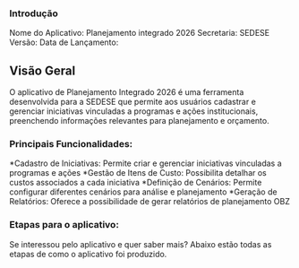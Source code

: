 ### Introdução
Nome do Aplicativo: Planejamento integrado 2026
Secretaria: SEDESE
Versão:
Data de Lançamento: 
## Visão Geral
O aplicativo de Planejamento Integrado 2026 é uma ferramenta desenvolvida para a SEDESE que permite aos usuários cadastrar e gerenciar iniciativas vinculadas a programas e ações institucionais, preenchendo informações relevantes para planejamento e orçamento.
### Principais Funcionalidades: 
  *Cadastro de Iniciativas: Permite criar e gerenciar iniciativas vinculadas a programas e ações
  *Gestão de Itens de Custo: Possibilita detalhar os custos associados a cada iniciativa
  *Definição de Cenários: Permite configurar diferentes cenários para análise e planejamento
  *Geração de Relatórios: Oferece a possibilidade de gerar relatórios de planejamento OBZ
  ### Etapas para o aplicativo:
  Se interessou pelo aplicativo e quer saber mais? Abaixo estão todas as etapas de como o aplicativo foi produzido. 
 


